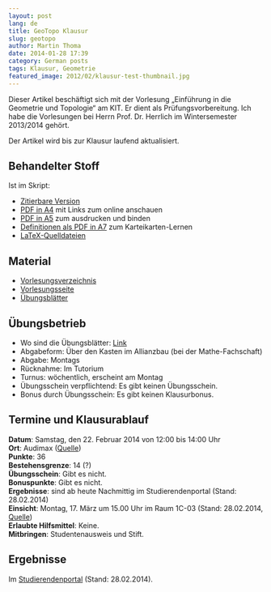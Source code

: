 ```yaml
---
layout: post
lang: de
title: GeoTopo Klausur
slug: geotopo
author: Martin Thoma
date: 2014-01-28 17:39
category: German posts
tags: Klausur, Geometrie
featured_image: 2012/02/klausur-test-thumbnail.jpg
---
```

<div class="info">Dieser Artikel beschäftigt sich mit der Vorlesung &bdquo;Einführung in die Geometrie und Topologie&ldquo; am KIT. Er dient als Prüfungsvorbereitung. Ich habe die Vorlesungen bei Herrn Prof. Dr. Herrlich im Wintersemester 2013/2014 gehört.</div>

Der Artikel wird bis zur Klausur laufend aktualisiert.

## Behandelter Stoff ##
Ist im Skript:

* [Zitierbare Version](https://zenodo.org/record/50395)
* [PDF in A4](https://github.com/MartinThoma/GeoTopo/raw/master/GeoTopo.pdf) mit Links zum online anschauen
* [PDF in A5](https://github.com/MartinThoma/GeoTopo/raw/master/other-formats/GeoTopo-A5.pdf) zum ausdrucken und binden
* [Definitionen als PDF in A7](https://github.com/MartinThoma/GeoTopo/raw/master/definitions/definitionen.pdf) zum Karteikarten-Lernen
* [LaTeX-Quelldateien](https://github.com/MartinThoma/GeoTopo)

## Material ##
* [Vorlesungsverzeichnis](https://studium.kit.edu/meineuniversitaet/Seiten/vorlesungsverzeichnis.aspx?page=event.asp&gguid=0xe0d2509d5f1a744aaa9e74e22651d39c)
* [Vorlesungsseite](http://www.math.kit.edu/iag3/lehre/einfgeotopo2013w/de)
* [Übungsblätter](https://ilias.studium.kit.edu/goto_produktiv_fold_272864.html)

## Übungsbetrieb ##
* Wo sind die Übungsblätter: <a href="http://pp.ipd.kit.edu/lehre/WS201314/paradigmen/uebung/#unterlagen">Link</a>
* Abgabeform: Über den Kasten im Allianzbau (bei der Mathe-Fachschaft)
* Abgabe: Montags
* Rücknahme: Im Tutorium
* Turnus: wöchentlich, erscheint am Montag
* Übungsschein verpflichtend: Es gibt keinen Übungsschein.
* Bonus durch Übungsschein: Es gibt keinen Klausurbonus.

## Termine und Klausurablauf ##
<strong>Datum</strong>: Samstag, den 22. Februar 2014 von 12:00 bis 14:00 Uhr<br/>
<strong>Ort</strong>: Audimax ([Quelle](http://www.math.kit.edu/iag3/lehre/einfgeotopo2013w/event/klausur/))<br/>
<strong>Punkte</strong>: 36<br/>
<strong>Bestehensgrenze</strong>: 14 (?)<br/>
<strong>Übungsschein</strong>: Gibt es nicht.<br/>
<strong>Bonuspunkte</strong>: Gibt es nicht.<br/>
<strong>Ergebnisse</strong>: sind ab heute Nachmittig im Studierendenportal (Stand: 28.02.2014)<br/>
<strong>Einsicht</strong>: Montag, 17. März um 15.00 Uhr im Raum 1C-03 (Stand: 28.02.2014, [Quelle](https://ilias.studium.kit.edu/ilias.php?ref_id=271974&cmd=frameset&cmdClass=ilrepositorygui&cmdNode=ed&baseClass=ilRepositoryGUI))<br/>
<strong>Erlaubte Hilfsmittel</strong>: Keine.<br/>
<strong>Mitbringen</strong>: Studentenausweis und Stift.

## Ergebnisse ##
Im [Studierendenportal](https://studium.kit.edu/) (Stand: 28.02.2014).
